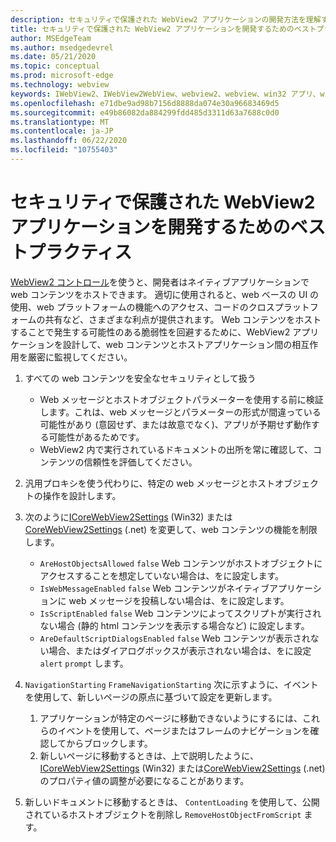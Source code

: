 ```yaml
---
description: セキュリティで保護された WebView2 アプリケーションの開発方法を理解する
title: セキュリティで保護された WebView2 アプリケーションを開発するためのベストプラクティス
author: MSEdgeTeam
ms.author: msedgedevrel
ms.date: 05/21/2020
ms.topic: conceptual
ms.prod: microsoft-edge
ms.technology: webview
keywords: IWebView2、IWebView2WebView、webview2、webview、win32 アプリ、win32、edge、ICoreWebView2、ICoreWebView2Host、browser control、edge html、security
ms.openlocfilehash: e71dbe9ad98b7156d8888da074e30a96683469d5
ms.sourcegitcommit: e49b86082da884299fdd485d3311d63a7688c0d0
ms.translationtype: MT
ms.contentlocale: ja-JP
ms.lasthandoff: 06/22/2020
ms.locfileid: "10755403"
---
```

# セキュリティで保護された WebView2 アプリケーションを開発するためのベストプラクティス

[WebView2 コントロール](https://docs.microsoft.com/microsoft-edge/webview2/)を使うと、開発者はネイティブアプリケーションで web コンテンツをホストできます。 適切に使用されると、web ベースの UI の使用、web プラットフォームの機能へのアクセス、コードのクロスプラットフォームの共有など、さまざまな利点が提供されます。 Web コンテンツをホストすることで発生する可能性のある脆弱性を回避するために、WebView2 アプリケーションを設計して、web コンテンツとホストアプリケーション間の相互作用を厳密に監視してください。 

1. すべての web コンテンツを安全なセキュリティとして扱う
    - Web メッセージとホストオブジェクトパラメーターを使用する前に検証します。これは、web メッセージとパラメーターの形式が間違っている可能性があり (意図せず、または故意でなく)、アプリが予期せず動作する可能性があるためです。
    - WebView2 内で実行されているドキュメントの出所を常に確認して、コンテンツの信頼性を評価してください。 

2. 汎用プロキシを使う代わりに、特定の web メッセージとホストオブジェクトの操作を設計します。

3. 次のように[ICoreWebView2Settings](../reference/win32/0-9-538/icorewebview2settings) (Win32) または[CoreWebView2Settings](../reference/dotnet/0-9-538/microsoft-web-webview2-core-corewebview2settings) (.net) を変更して、web コンテンツの機能を制限します。
    - `AreHostObjectsAllowed` `false` Web コンテンツがホストオブジェクトにアクセスすることを想定していない場合は、をに設定します。
    - `IsWebMessageEnabled` `false` Web コンテンツがネイティブアプリケーションに web メッセージを投稿しない場合は、をに設定します。 
    - `IsScriptEnabled` `false` Web コンテンツによってスクリプトが実行されない場合 (静的 html コンテンツを表示する場合など) に設定します。
    - `AreDefaultScriptDialogsEnabled` `false` Web コンテンツが表示されない場合、またはダイアログボックスが表示されない場合は、をに設定 `alert` `prompt` します。

4.  `NavigationStarting` `FrameNavigationStarting` 次に示すように、イベントを使用して、新しいページの原点に基づいて設定を更新します。
    1.  アプリケーションが特定のページに移動できないようにするには、これらのイベントを使用して、ページまたはフレームのナビゲーションを確認してからブロックします。 
    2.  新しいページに移動するときは、上で説明したように、 [ICoreWebView2Settings](../reference/win32/0-9-538/icorewebview2settings) (Win32) または[CoreWebView2Settings](../reference/dotnet/0-9-538/microsoft-web-webview2-core-corewebview2settings) (.net) のプロパティ値の調整が必要になることがあります。

5. 新しいドキュメントに移動するときは、 `ContentLoading` を使用して、公開されているホストオブジェクトを削除し `RemoveHostObjectFromScript` ます。 